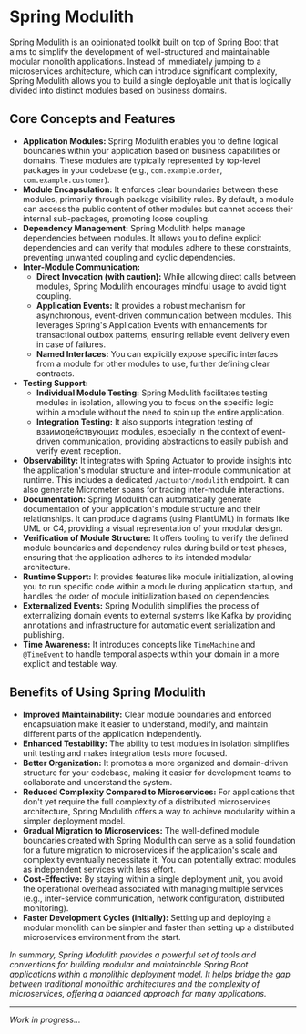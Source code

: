 # Spring Modulith

Spring Modulith is an opinionated toolkit built on top of Spring Boot that aims to simplify the development of well-structured and maintainable modular monolith applications. Instead of immediately jumping to a microservices architecture, which can introduce significant complexity, Spring Modulith allows you to build a single deployable unit that is logically divided into distinct modules based on business domains.

## Core Concepts and Features

- **Application Modules:** Spring Modulith enables you to define logical boundaries within your application based on business capabilities or domains. These modules are typically represented by top-level packages in your codebase (e.g., `com.example.order`, `com.example.customer`).
- **Module Encapsulation:** It enforces clear boundaries between these modules, primarily through package visibility rules. By default, a module can access the public content of other modules but cannot access their internal sub-packages, promoting loose coupling.
- **Dependency Management:** Spring Modulith helps manage dependencies between modules. It allows you to define explicit dependencies and can verify that modules adhere to these constraints, preventing unwanted coupling and cyclic dependencies.
- **Inter-Module Communication:**
    - **Direct Invocation (with caution):** While allowing direct calls between modules, Spring Modulith encourages mindful usage to avoid tight coupling.
    - **Application Events:** It provides a robust mechanism for asynchronous, event-driven communication between modules. This leverages Spring's Application Events with enhancements for transactional outbox patterns, ensuring reliable event delivery even in case of failures.
    - **Named Interfaces:** You can explicitly expose specific interfaces from a module for other modules to use, further defining clear contracts.
- **Testing Support:**
    - **Individual Module Testing:** Spring Modulith facilitates testing modules in isolation, allowing you to focus on the specific logic within a module without the need to spin up the entire application.
    - **Integration Testing:** It also supports integration testing of взаимодействующих modules, especially in the context of event-driven communication, providing abstractions to easily publish and verify event reception.
- **Observability:** It integrates with Spring Actuator to provide insights into the application's modular structure and inter-module communication at runtime. This includes a dedicated `/actuator/modulith` endpoint. It can also generate Micrometer spans for tracing inter-module interactions.
- **Documentation:** Spring Modulith can automatically generate documentation of your application's module structure and their relationships. It can produce diagrams (using PlantUML) in formats like UML or C4, providing a visual representation of your modular design.
- **Verification of Module Structure:** It offers tooling to verify the defined module boundaries and dependency rules during build or test phases, ensuring that the application adheres to its intended modular architecture.
- **Runtime Support:** It provides features like module initialization, allowing you to run specific code within a module during application startup, and handles the order of module initialization based on dependencies.
- **Externalized Events:** Spring Modulith simplifies the process of externalizing domain events to external systems like Kafka by providing annotations and infrastructure for automatic event serialization and publishing.
- **Time Awareness:** It introduces concepts like `TimeMachine` and `@TimeEvent` to handle temporal aspects within your domain in a more explicit and testable way.

## Benefits of Using Spring Modulith

- **Improved Maintainability:** Clear module boundaries and enforced encapsulation make it easier to understand, modify, and maintain different parts of the application independently.
- **Enhanced Testability:** The ability to test modules in isolation simplifies unit testing and makes integration tests more focused.
- **Better Organization:** It promotes a more organized and domain-driven structure for your codebase, making it easier for development teams to collaborate and understand the system.
- **Reduced Complexity Compared to Microservices:** For applications that don't yet require the full complexity of a distributed microservices architecture, Spring Modulith offers a way to achieve modularity within a simpler deployment model.
- **Gradual Migration to Microservices:** The well-defined module boundaries created with Spring Modulith can serve as a solid foundation for a future migration to microservices if the application's scale and complexity eventually necessitate it. You can potentially extract modules as independent services with less effort.
- **Cost-Effective:** By staying within a single deployment unit, you avoid the operational overhead associated with managing multiple services (e.g., inter-service communication, network configuration, distributed monitoring).
- **Faster Development Cycles (initially):** Setting up and deploying a modular monolith can be simpler and faster than setting up a distributed microservices environment from the start.

_In summary, Spring Modulith provides a powerful set of tools and conventions for building modular and maintainable Spring Boot applications within a monolithic deployment model. It helps bridge the gap between traditional monolithic architectures and the complexity of microservices, offering a balanced approach for many applications._

---

*Work in progress...*
